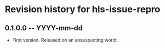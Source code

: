 # Revision history for hls-issue-repro

## 0.1.0.0 -- YYYY-mm-dd

* First version. Released on an unsuspecting world.
